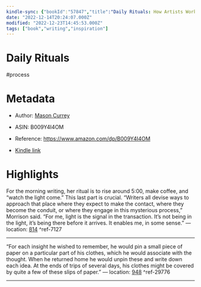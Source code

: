 ```yaml
---
kindle-sync: {"bookId":"57847","title":"Daily Rituals: How Artists Work","author":"Mason Currey","asin":"B009Y4I4OM","lastAnnotatedDate":"2022-06-20","bookImageUrl":"https://m.media-amazon.com/images/I/81T0Ky96r+L._SY160.jpg","highlightsCount":2}
date: "2022-12-14T20:24:07.000Z"
modified: "2022-12-23T14:45:53.000Z"
tags: ["book","writing","inspiration"]
---
```

# Daily Rituals

#process 

# Metadata

* Author: [Mason Currey](https://www.amazon.com/Mason-Currey/e/B0093C1JK6/ref=dp_byline_cont_ebooks_1)

* ASIN: B009Y4I4OM

* Reference: <https://www.amazon.com/dp/B009Y4I4OM>

* [Kindle link](kindle://book?action=open&asin=B009Y4I4OM)

# Highlights

For the morning writing, her ritual is to rise around 5:00, make coffee, and “watch the light come.” This last part is crucial. “Writers all devise ways to approach that place where they expect to make the contact, where they become the conduit, or where they engage in this mysterious process,” Morrison said. “For me, light is the signal in the transaction. It’s not being in the light, it’s being there before it arrives. It enables me, in some sense.” — location: [814](kindle://book?action=open&asin=B009Y4I4OM&location=814) ^ref-7127

---

“For each insight he wished to remember, he would pin a small piece of paper on a particular part of his clothes, which he would associate with the thought. When he returned home he would unpin these and write down each idea. At the ends of trips of several days, his clothes might be covered by quite a few of these slips of paper.” — location: [948](kindle://book?action=open&asin=B009Y4I4OM&location=948) ^ref-29776

---
